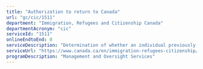 ```yaml
---
title: "Authorization to return to Canada"
url: "gc/cic/1511"
department: "Immigration, Refugees and Citizenship Canada"
departmentAcronym: "cic"
serviceId: "1511"
onlineEndtoEnd: 0
serviceDescription: "Determination of whether an individual previously removed from Canada should be authorized to return to Canada."
serviceUrl: "https://www.canada.ca/en/immigration-refugees-citizenship/services/immigrate-canada/inadmissibility/reasons/authorization-return-canada.html"
programDescription: "Management and Oversight Services"
---
```

